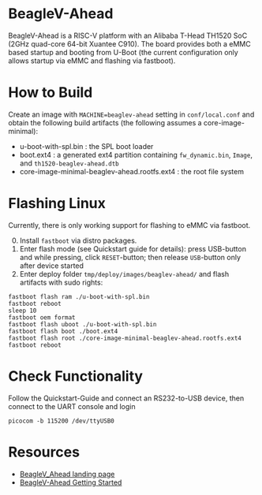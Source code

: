 BeagleV-Ahead
=======

BeagleV-Ahead is a RISC-V platform with an Alibaba T-Head TH1520 SoC (2GHz quad-core 64-bit Xuantee C910).
The board provides both a eMMC based startup and booting from U-Boot (the current configuration only allows startup via eMMC and flashing via fastboot).

How to Build
============

Create an image with `MACHINE=beaglev-ahead` setting in `conf/local.conf` and obtain the following build artifacts (the following assumes a core-image-minimal):

- u-boot-with-spl.bin : the SPL boot loader
- boot.ext4 : a generated ext4 partition containing `fw_dynamic.bin`, `Image`, and `th1520-beaglev-ahead.dtb`
- core-image-minimal-beaglev-ahead.rootfs.ext4 : the root file system

Flashing Linux
==============
Currently, there is only working support for flashing to eMMC via fastboot.

0. Install `fastboot` via distro packages.
1. Enter flash mode (see Quickstart guide for details): press USB-button and while pressing, click `RESET`-button; then release `USB`-button only after device started
2. Enter deploy folder `tmp/deploy/images/beaglev-ahead/` and flash artifacts with sudo rights:

```shell
fastboot flash ram ./u-boot-with-spl.bin
fastboot reboot
sleep 10
fastboot oem format
fastboot flash uboot ./u-boot-with-spl.bin
fastboot flash boot ./boot.ext4
fastboot flash root ./core-image-minimal-beaglev-ahead.rootfs.ext4
fastboot reboot
```

Check Functionality
===================
Follow the Quickstart-Guide and connect an RS232-to-USB device, then connect to the UART console and login

```shell
picocom -b 115200 /dev/ttyUSB0
```

Resources
=========

* [BeagleV_Ahead landing page](https://www.beagleboard.org/boards/beaglev-ahead)
* [BeagleV-Ahead Getting Started](https://docs.beagle.cc/latest/boards/beaglev/ahead/02-quick-start.html)
